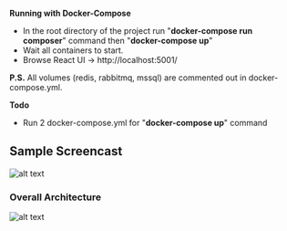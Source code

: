 **Running with Docker-Compose**

- In the root directory of the project run "**docker-compose run composer**" command then "**docker-compose up**"
- Wait all containers to start.
- Browse React UI -> http://localhost:5001/

**P.S.**
All volumes (redis, rabbitmq, mssql) are commented out in docker-compose.yml. 

**Todo**
- Run 2 docker-compose.yml for "**docker-compose up**" command

## Sample Screencast

![alt text](https://github.com/suadev/docker-workshop-with-react-aspnetcore-redis-rabbitmq-mssql/blob/master/react_ui/public/screencast.gif)

### Overall Architecture

![alt text](https://github.com/suadev/docker-workshop-with-react-aspnetcore-redis-rabbitmq-mssql/blob/master/react_ui/public/docker_workshop.png)
